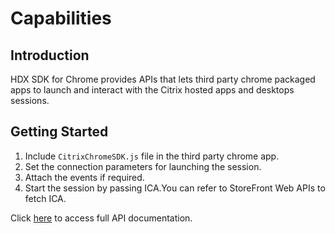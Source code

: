 # Capabilities## Introduction

HDX SDK for Chrome provides APIs that lets third party chrome packaged apps to launch and interact with the Citrix hosted apps and desktops sessions.

## Getting Started

1. Include `CitrixChromeSDK.js` file in the third party chrome app.
2. Set the connection parameters for launching the session.
3. Attach the events if required.
4. Start the session by passing ICA.You can refer to StoreFront Web APIs to fetch ICA.

Click [here](./namespace-receiver) to access full API documentation.

